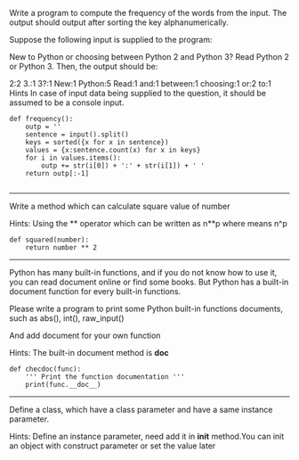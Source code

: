 Write a program to compute the frequency of the words from the input. The output should output after sorting the key alphanumerically.

Suppose the following input is supplied to the program:

New to Python or choosing between Python 2 and Python 3? Read Python 2 or Python 3.
Then, the output should be:

2:2
3.:1
3?:1
New:1
Python:5
Read:1
and:1
between:1
choosing:1
or:2
to:1
Hints
In case of input data being supplied to the question, it should be assumed to be a console input.

```
def frequency():
    outp = ''
    sentence = input().split()
    keys = sorted({x for x in sentence})
    values = {x:sentence.count(x) for x in keys}
    for i in values.items():
        outp += str(i[0]) + ':' + str(i[1]) + ' '
    return outp[:-1]
    
```
---


Write a method which can calculate square value of number

Hints:
Using the ** operator which can be written as n**p where means n^p

```
def squared(number):
    return number ** 2
```

---


Python has many built-in functions, and if you do not know how to use it, you can read document online or find some books. But Python has a built-in document function for every built-in functions.

Please write a program to print some Python built-in functions documents, such as abs(), int(), raw_input()

And add document for your own function

Hints:
The built-in document method is __doc__

```
def checdoc(func):
    ''' Print the function documentation '''
    print(func.__doc__)
```

---

Define a class, which have a class parameter and have a same instance parameter.

Hints:
Define an instance parameter, need add it in __init__ method.You can init an object with construct parameter or set the value later


